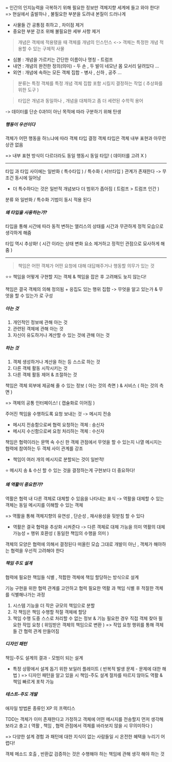 =
인간의 인지능력을 극복하기 위해 필요한 정보만 객체지향 세계에 들고 와야 한다!
=> 현실에서 출발하나 , 불필요한 부분을 도려내 본질이 드러나게

- 사물들 간 공통점 취하고 , 차이점 제거
- 중요한 부분 강조 위해 불필요한 세부 사항 제거

> 개념은 객체에 적용됐을 때 객체를 개념의 인스턴스 <-> 객체는 특정한 개념 적용할 수 있는 구체적 사물

- 심볼 : 개념을 가르키는 간단한 이름이나 명칭 - 트럼프
- 내연 : 개념의 완전한 정의(의미) - 두 손 , 두 발이 네모난 몸 모서리 달려있다 ...
- 외연 : 개념에 속하는 모든 객체 집합 - 병사 , 신하 , 공주 ...

> 분류는 특정 객체를 특정 개념 객체 집합 포함 시킬지 결정하는 작업 ( 추상화를 위한 도구 )

> 타입은 개념과 동일하나 , 개념을 대체하고 좀 더 세련된 수학적 용어

-> 데이터를 단순 0과1이 아닌 목적에 따라 구분하기 위해 탄생

##### 행동이 우선이다

객체가 어떤 행동을 하느냐에 따라 객체 타입 결정
객체 타입은 객체 내부 표현과 아무런 상관 없음

=> 내부 표현 방식이 다르더라도 동일 행동시 동일 타입! ( 데이터를 고려 X )

---

타입 과 타입 사이에는 일반화 ( 특수타입 ) / 특수화 ( 서브타입 ) 관계가 존재한다
-> 무조건 동시에 일어남

- 더 특수하다는 것은 일반적 개념보다 더 범위가 좁아짐 ( 트럼프 > 트럼프 인간 )

분류 와 일반화 / 특수화 기법이 동시 적용 된다
##### 왜 타입을 사용하는가?

타입을 통해 시간에 따라 동적 변하는 앨리스의 상태를 시간과 무관하게 정적 모습으로 생각하게 해줌

타입 역시 추상화! ( 시간 이라는 상태 변화 요소 제거하고 정적인 관점으로 묘사하게 해줌 )

---

> 책임은 어떤 객체가 어떤 요청에 대해 대답해주거나 행동할 의무가 있는 것

⭐️⭐️ 책임을 어떻게 구현할 지는 객체 & 책임을 잡은 후 고려해도 늦지 않는다!

책임은 결국 객체의 의해 정의됨 + 응집도 있는 행위 집합
-> 무엇을 알고 있는가 & 무엇을 할 수 있는가 로 구성
##### 아는 것
1. 개인적인 정보에 관해 아는 것
2. 관련된 객체에 관해 아는 것
3. 자신이 유도하거나 계산할 수 있는 것에 관해 아는 것
##### 하는 것
1. 객체 생성하거나 계산을 하는 등 스스로 하는 것
2. 다른 객체 활동 시작시키는 것
3. 다른 객체 활동 제어 & 조절하는 것

책임은 객체 외부에 제공해 줄 수 있는 정보 ( 아는 것의 측면 ) & 서비스 ( 하는 것의 측면 )

=> 객체의 공통 인터페이스! ( 캡슐화로 이어짐 )

주어진 책임을 수행하도록 요청 보내는 것 -> 메시지 전송

- 메시지 전송함으로써 협력 요청하는 객체 : 송신자
- 메시지 수신함으로써 요청 처리하는 객체 : 수신자

책임은 협력이라는 문맥 속 수신 한 객체 관점에서 무엇을 할 수 있는지 나열
메시지는 협력에 참여하는 두 객체 사이 관계를 강조

- 책임이 여러 개의 메시지로 분할되는 것이 일반적!

⭐️ 메시지 송 & 수신 할 수 있는 것을 결정하는게 구현보다 더 중요하다!
##### 왜 역활이 중요한가?

역활은 협력 내 다른 객체로 대체할 수 있음을 나타내는 표식
-> 역활을 대체할 수 있는 객체는 동일 메시지를 이해할 수 있는 객체

=> 역활을 통해 객체지향의 유연성 , 단순성 , 재사용성을 뒷받침 할 수 있다

- 역활은 결국 협력을 추상화 시켜준다
-> 다른 객체로 대체 가능을 의미
역활의 대체 가능성 = 행위 호환성 ( 동일한 책임의 수행을 의미 )

객체의 모양은 협력에 의해서 결정된다
떠올린 모습 그대로 개발이 아닌 , 객체가 해야하는 협력을 우선적 고려해야 한다
##### 책임 주도 설계

협력에 필요한 책임들 식별 , 적합한 객체에 책임 할당하는 방식으로 설계

기능 구현을 위한 협력 관계를 고안하고
협력 필요한 역활 과 책임 식별 후 적절한 객체를 식별해나가는 과정

1. 시스템 기능을 더 작은 규모의 책임으로 분할
2. 각 책임은 책임 수행할 적절 객체에 할당
3. 책임 수행 도중 스스로 처리할 수 없는 정보 & 기능 필요한 경우 직접 객체 찾아 필요한 작업 요청 ( 위임받은 객체의 책임으로 변환 )
=> 작업 요청 행위를 통해 객체들 간 협력 관계 만들어짐
##### 디자인 패턴

책임-주도 설계의 결과 - 모범이 되는 설계
- 특정 상황에서 설계 돕기 위한 보일러 플레이트
( 반복적 발생 문제 - 문제에 대한 해법 )
=> 디자인 패턴을 알고 있을 시 책임-주도 설계 절차를 따르지 않아도 역활 & 책임 빠르게 포착 가능
##### 테스트-주도 개발

애자일 방법론 종류인 XP 의 프랙티스

TDD는 객체가 이미 존재한다고 가정하고 객체에 어떤 메시지를 전송할지 먼저 생각해보라고 충고
( 역활 , 책임 , 협력 관점에서 객체를 바라보지 않을 시 무의미하다 )

=> 다양한 설계 경험 과 패턴에 대한 지식이 없는 사람들일 시 온전한 혜택을 누리기 어렵다!

객체 메소드 호출 , 반환값 검증하는 것은 수행해야 하는 책임에 관해 생각 해야 하는 것
